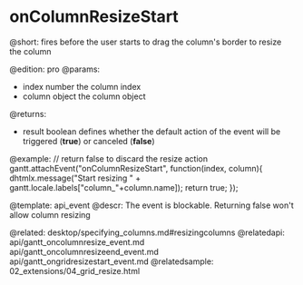 onColumnResizeStart
=============

@short: fires before the user starts to drag the column's border to resize the column
	
@edition: pro
@params:
- index	number	the column index
- column	object	the column object

@returns:  
  - result     boolean       defines whether the default action of the event will be triggered (<b>true</b>) or canceled (<b>false</b>) 

@example:
// return false to discard the resize action
gantt.attachEvent("onColumnResizeStart", function(index, column){
	dhtmlx.message("Start resizing " + gantt.locale.labels["column_"+column.name]);
	return true;
});

@template:	api_event
@descr:
The event is blockable. Returning false won't allow column resizing

@related:
	desktop/specifying_columns.md#resizingcolumns
@relatedapi:
	api/gantt_oncolumnresize_event.md
    api/gantt_oncolumnresizeend_event.md
    api/gantt_ongridresizestart_event.md
@relatedsample:
	02_extensions/04_grid_resize.html